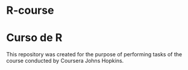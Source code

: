 # R-course
# Curso de R 
This repository was created for the purpose of performing tasks of the course conducted by Coursera Johns Hopkins.
